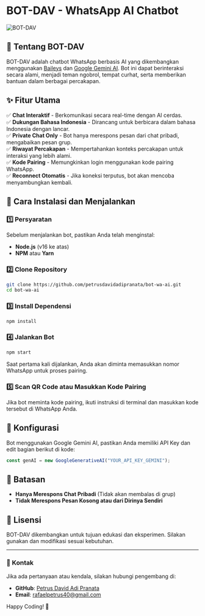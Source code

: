 # BOT-DAV - WhatsApp AI Chatbot

![BOT-DAV](https://img.shields.io/badge/WhatsApp-Bot-green?style=for-the-badge&logo=whatsapp)

## 📌 Tentang BOT-DAV
BOT-DAV adalah chatbot WhatsApp berbasis AI yang dikembangkan menggunakan [Baileys](https://github.com/WhiskeySockets/Baileys) dan [Google Gemini AI](https://ai.google.dev). Bot ini dapat berinteraksi secara alami, menjadi teman ngobrol, tempat curhat, serta memberikan bantuan dalam berbagai percakapan.

## ✨ Fitur Utama
✅ **Chat Interaktif** - Berkomunikasi secara real-time dengan AI cerdas.  
✅ **Dukungan Bahasa Indonesia** - Dirancang untuk berbicara dalam bahasa Indonesia dengan lancar.  
✅ **Private Chat Only** - Bot hanya merespons pesan dari chat pribadi, mengabaikan pesan grup.  
✅ **Riwayat Percakapan** - Mempertahankan konteks percakapan untuk interaksi yang lebih alami.  
✅ **Kode Pairing** - Memungkinkan login menggunakan kode pairing WhatsApp.  
✅ **Reconnect Otomatis** - Jika koneksi terputus, bot akan mencoba menyambungkan kembali.  

## 🚀 Cara Instalasi dan Menjalankan
### 1️⃣ Persyaratan
Sebelum menjalankan bot, pastikan Anda telah menginstal:
- **Node.js** (v16 ke atas)
- **NPM** atau **Yarn**

### 2️⃣ Clone Repository
```sh
git clone https://github.com/petrusdavidadipranata/bot-wa-ai.git
cd bot-wa-ai
```

### 3️⃣ Install Dependensi
```sh
npm install
```

### 4️⃣ Jalankan Bot
```sh
npm start
```
Saat pertama kali dijalankan, Anda akan diminta memasukkan nomor WhatsApp untuk proses pairing.

### 5️⃣ Scan QR Code atau Masukkan Kode Pairing
Jika bot meminta kode pairing, ikuti instruksi di terminal dan masukkan kode tersebut di WhatsApp Anda.

## 🔧 Konfigurasi
Bot menggunakan Google Gemini AI, pastikan Anda memiliki API Key dan edit bagian berikut di kode:
```js
const genAI = new GoogleGenerativeAI("YOUR_API_KEY_GEMINI");
```

## 🛑 Batasan
- **Hanya Merespons Chat Pribadi** (Tidak akan membalas di grup)
- **Tidak Merespons Pesan Kosong atau dari Dirinya Sendiri**

## 📜 Lisensi
BOT-DAV dikembangkan untuk tujuan edukasi dan eksperimen. Silakan gunakan dan modifikasi sesuai kebutuhan.

---

### 📩 Kontak
Jika ada pertanyaan atau kendala, silakan hubungi pengembang di:
- **GitHub**: [Petrus David Adi Pranata](https://github.com/petrusdavidadipranata)
- **Email**: rafaelpetrus40@gmail.com

Happy Coding! 🚀

